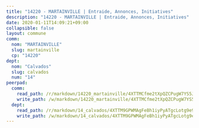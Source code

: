 ```yaml
---
title: "14220 - MARTAINVILLE | Entraide, Annonces, Initiatives"
description: "14220 - MARTAINVILLE | Entraide, Annonces, Initiatives"
date: 2020-01-11T14:09:21+09:00
collapsible: false
layout: commune
comm:
  nom: "MARTAINVILLE"
  slug: martainville
  cp: "14220"
dept:
  nom: "Calvados"
  slug: calvados
  num: "14"
peerpad:
  comm:
    read_path: /r/markdown/14220_martainville/4XTTMCfme2tXpQZCPugW7YS5J7PUsoRmB3YxpAdx4Tp8UHrCH
    write_path: /w/markdown/14220_martainville/4XTTMCfme2tXpQZCPugW7YS5J7PUsoRmB3YxpAdx4Tp8UHrCH-K3TgU3LVAJxwoggFmiUeSgdEqWPU8dbbAcnn5YZ3tJHWuBVnbNNNHPQXwdZkCssw2mWviqBzaMxh6iy1szvAat36TnaiqCfu7Jj2TtVmizeGhPK53QB5EHdaUZwAhgNZh4iHzVj7
  dept:
    read_path: /r/markdown/14_calvados/4XTTM9GPWMAgFeBh1iyPyATgcLotg9e9APJpQBEyY3RZiUwJ6
    write_path: /w/markdown/14_calvados/4XTTM9GPWMAgFeBh1iyPyATgcLotg9e9APJpQBEyY3RZiUwJ6-K3TgUXWJAT2cYJ9ZstQphkkm2za8um5GwwXsivqaDFTgbhMDcHaRXnT3h69szAqCyvWcFfDim5fkwc6CXdUtyvPpirbD1TPAb6xCxpPN6dR3zzDRe29YehQYbhZdjvZYkgztJYvi
---
```


